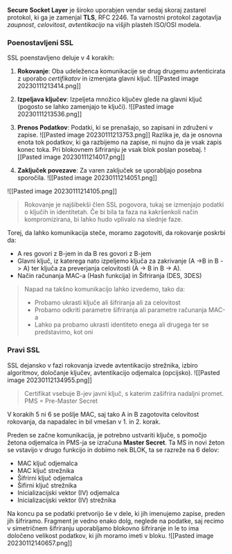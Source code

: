**Secure Socket Layer** je široko uporabjen vendar sedaj skoraj zastarel protokol, ki ga je zamenjal **TLS**, RFC 2246. Ta varnostni protokol zagotavlja *zaupnost*, *celovitost*, *avtentikacijo* na višjih plasteh ISO/OSI modela.

### Poenostavljeni SSL
SSL poenstavljeno deluje v 4 korakih:
1. **Rokovanje**: Oba udeleženca komunikacije se drug drugemu avtenticirata z uporabo *certifikatov* in izmenjata glavni ključ.
![[Pasted image 20230111213414.png]]

2. **Izpeljava ključev**: Izpeljeta množico ključev glede na glavni ključ (pogosto se lahko zamenjajo te ključi).
![[Pasted image 20230111213536.png]]
3. **Prenos Podatkov**: Podatki, ki se prenašajo, so zapisani in združeni v zapise.
![[Pasted image 20230111213753.png]]
Razlika je, da je osnovna enota tok podatkov, ki ga razbijemo na zapise, ni nujno da je vsak zapis konec toka. Pri blokovnem šifriranju je vsak blok poslan posebaj.
![[Pasted image 20230111214017.png]]
4. **Zaključek povezave**: Za varen zaključek se uporabljajo posebna sporočila.
![[Pasted image 20230111214051.png]]


![[Pasted image 20230111214105.png]]


>Rokovanje je najšibekši člen SSL pogovora, tukaj se izmenjajo podatki o ključih in identitetah. Če bi bila ta faza na kakršenkoli način kompromizirana, bi lahko hudo vplivalo na slednje faze.

Torej, da lahko komunikacija steče, moramo zagotoviti, da rokovanje poskrbi da:
- A res govori z B-jem in da B res govori z B-jem
- Glavni ključ, iz katerega nato izpeljemo ključa za zakrivanje (A ->B in B -> A) ter ključa za preverjanja celovitosti (A -> B in B -> A).
- Način računanja MAC-a (Hash funkcija) in Šifriranja (DES, 3DES)

>Napad na takšno komunikacijo lahko izvedemo, tako da:
>	+ Probamo ukrasti ključe ali šifriranja ali za celovitost
>	+ Probamo odkriti parametre šifriranja ali parametre računanja MAC-a
>	+ Lahko pa probamo ukrasti identiteto enega ali drugega ter se predstavimo, kot oni

### Pravi SSL
SSL dejansko v fazi rokovanja izvede avtentikacijo strežnika, izbiro algoritmov, določanje ključev, avtentikacijo odjemalca (opcijsko).
![[Pasted image 20230112134955.png]]
>Certifikat vsebuje B-jev javni ključ, s katerim zašifrira nadaljni promet. PMS = Pre-Master Secret 

V korakih 5 ni 6 se pošlje MAC, saj tako A in B zagotovita celovitost rokovanja, da napadalec in bil vmešan v 1. in 2. korak.

Preden se začne komunikacija, je potrebno ustvariti ključe, s pomočjo žetona odjemalca in PMS-ja se izračuna **Master Secret**.
Ta MS in novi žeton se vstavijo v drugo funkcijo in dobimo nek BLOK, ta se razreže na 6 delov:
- MAC ključ odjemalca
- MAC ključ strežnika
- Šifrirni ključ odjemalca
- Šifirni ključ strežnika
- Inicializacijski vektor (IV) odjemalca
- Inicializacijski vektor (IV) strežnika

Na koncu pa se podatki pretvorijo še v dele, ki jih imenujemo zapise, preden jih šifriramo. Fragment je vedno enako dolg, neglede na podatke, saj recimo v simetričnem šifriranju uporabljamo blokovno šifriranje in le to ima določeno velikost podatkov, ki jih moramo imeti v bloku.
![[Pasted image 20230112140657.png]]
